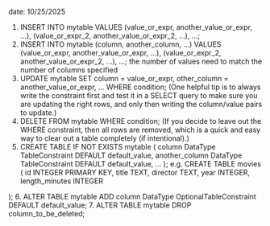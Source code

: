 date: 10/25/2025
1. INSERT INTO mytable
VALUES (value_or_expr, another_value_or_expr, …),
       (value_or_expr_2, another_value_or_expr_2, …),
       …;
2. INSERT INTO mytable
(column, another_column, …)
VALUES (value_or_expr, another_value_or_expr, …),
      (value_or_expr_2, another_value_or_expr_2, …),
      …;
   the number of values need to match the number of columns specified
3. UPDATE mytable
SET column = value_or_expr, 
    other_column = another_value_or_expr, 
    …
WHERE condition; (One helpful tip is to always write the constraint first and test it in a SELECT query to make sure you are updating the right rows, and only then writing the column/value pairs to update.)
4. DELETE FROM mytable
WHERE condition; (If you decide to leave out the WHERE constraint, then all rows are removed, which is a quick and easy way to clear out a table completely (if intentional).)
5. CREATE TABLE IF NOT EXISTS mytable (
    column DataType TableConstraint DEFAULT default_value,
    another_column DataType TableConstraint DEFAULT default_value,
    …
);
e.g. CREATE TABLE movies (
    id INTEGER PRIMARY KEY,
    title TEXT,
    director TEXT,
    year INTEGER, 
    length_minutes INTEGER

);
6. ALTER TABLE mytable
ADD column DataType OptionalTableConstraint 
    DEFAULT default_value;
7. ALTER TABLE mytable
DROP column_to_be_deleted;
